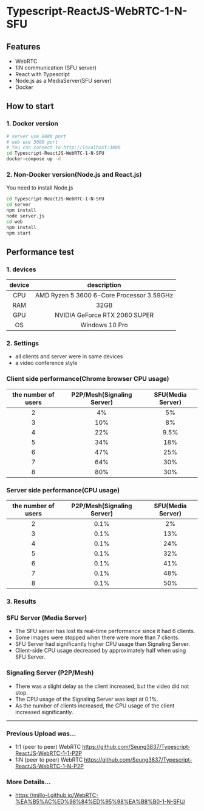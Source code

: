 # Typescript-ReactJS-WebRTC-1-N-SFU

## Features
- WebRTC
- 1:N communication (SFU server)
- React with Typescript
- Node.js as a MediaServer(SFU server)
- Docker

## How to start

### 1. Docker version
```sh
# server use 8080 port
# web use 3000 port
# You can connect to http://localhost:3000
cd Typescript-ReactJS-WebRTC-1-N-SFU
docker-compose up -d
```

### 2. Non-Docker version(Node.js and React.js)
You need to install Node.js
```sh
cd Typescript-ReactJS-WebRTC-1-N-SFU
cd server
npm install
node server.js
cd web
npm install
npm start
```

## Performance test

### 1. devices
|device|description|
|:--:|:--:|
|CPU|AMD Ryzen 5 3600 6-Core Processor 3.59GHz|
|RAM|32GB|
|GPU|NVIDIA GeForce RTX 2060 SUPER|
|OS|Windows 10 Pro|

### 2. Settings
- all clients and server were in same devices
- a video conference style

### Client side performance(Chrome browser CPU usage)
|the number of users|P2P/Mesh(Signaling Server)|SFU(Media Server)| 
|:--:|:--:|:--:|
|2|4%|5%|
|3|10%|8%|
|4|22%|9.5%|
|5|34%|18%|
|6|47%|25%|
|7|64%|30%|
|8|80%|30%|

### Server side performance(CPU usage)
|the number of users|P2P/Mesh(Signaling Server)|SFU(Media Server)| 
|:--:|:--:|:--:|
|2|0.1%|2%|
|3|0.1%|13%|
|4|0.1%|24%|
|5|0.1%|32%|
|6|0.1%|41%|
|7|0.1%|48%|
|8|0.1%|50%|

### 3. Results
### SFU Server (Media Server)
- The SFU server has lost its real-time performance since it had 6 clients.
- Some images were stopped when there were more than 7 clients.
- SFU Server had significantly higher CPU usage than Signaling Server.
- Client-side CPU usage decreased by approximately half when using SFU Server.

### Signaling Server (P2P/Mesh)
- There was a slight delay as the client increased, but the video did not stop.
- The CPU usage of the Signaling Server was kept at 0.1%.
- As the number of clients increased, the CPU usage of the client increased significantly.

---

### Previous Upload was... 
- 1:1 (peer to peer) WebRTC https://github.com/Seung3837/Typescript-ReactJS-WebRTC-1-1-P2P
- 1:N (peer to peer) WebRTC https://github.com/Seung3837/Typescript-ReactJS-WebRTC-1-N-P2P

### More Details...
- https://millo-l.github.io/WebRTC-%EA%B5%AC%ED%98%84%ED%95%98%EA%B8%B0-1-N-SFU/

